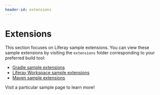 ```yaml
---
header-id: extensions
---
```


# Extensions

This section focuses on Liferay sample extensions. You can view these sample
extensions by visiting the `extensions` folder corresponding to your preferred
build tool:

- [Gradle sample extensions](https://github.com/liferay/liferay-blade-samples/tree/7.1/gradle/extensions)
- [Liferay Workspace sample extensions](https://github.com/liferay/liferay-blade-samples/tree/7.1/liferay-workspace/extensions)
- [Maven sample extensions](https://github.com/liferay/liferay-blade-samples/tree/7.1/maven/extensions)

Visit a particular sample page to learn more!
